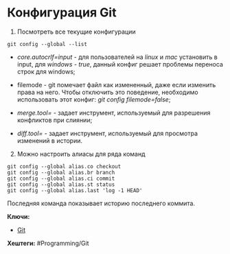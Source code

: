 
# Конфигурация  Git

1)  Посмотреть все текущие конфигурации

```shell
git config --global --list
```

- *core.autocrlf=input* - для пользователей на *linux* и *mac* установить в input, для  *windows - true*, данный конфиг решает проблемы переноса строк для windows;

* filemode - git помечает файл как измененный, даже если изменить права на него.  Чтобы отключить это поведение, необходимо использовать этот конфиг: *git config filemode=false*;

- *merge.tool=* - задает инструмент, используемый для разрешения конфликтов при слиянии;

- *diff.tool=* - задает инструмент, используемый для просмотра изменений в истории.

2) Можно настроить алиасы для ряда команд

```shell
git config --global alias.co checkout
git config --global alias.br branch
git config --global alias.ci commit
git config --global alias.st status
git config --global alias.last 'log -1 HEAD' 
```
Последняя команда показывает историю последнего коммита.

**Ключи:**
- [Git](Git)

**Хештеги:** #Programming/Git